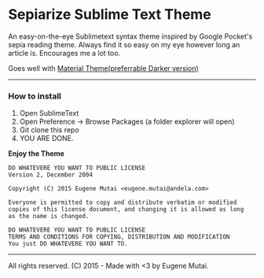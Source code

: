 # Sepiarize Sublime Text Theme

An easy-on-the-eye Sublimetext syntax theme inspired by Google Pocket's sepia reading theme. Always find it so easy on my eye however long an article is. Encourages me a lot too.

Goes well with [Material Theme(preferrable Darker version)](http://equinusocio.github.io/material-theme/)

---

### How to install

1. Open SublimeText
2. Open Preference -> Browse Packages (a folder explorer will open)
3. Git clone this repo
4. YOU ARE DONE.

__Enjoy the Theme__

```
DO WHATEVERE YOU WANT TO PUBLIC LICENSE
Version 2, December 2004

Copyright (C) 2015 Eugene Mutai <eugene.mutai@andela.com>

Everyone is permitted to copy and distribute verbatim or modified
copies of this license document, and changing it is allowed as long
as the name is changed.

DO WHATEVERE YOU WANT TO PUBLIC LICENSE
TERMS AND CONDITIONS FOR COPYING, DISTRIBUTION AND MODIFICATION
You just DO WHATEVERE YOU WANT TO.
```

---
All rights reserved. (C) 2015 - Made with <3 by Eugene Mutai.